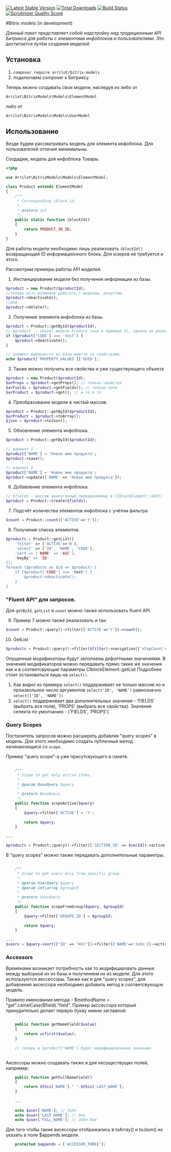 [![Latest Stable Version](https://poser.pugx.org/arrilot/bitrix-models/v/stable.svg)](https://packagist.org/packages/arrilot/bitrix-models/)
[![Total Downloads](https://img.shields.io/packagist/dt/arrilot/bitrix-models.svg?style=flat)](https://packagist.org/packages/Arrilot/bitrix-models)
[![Build Status](https://img.shields.io/travis/arrilot/bitrix-models/master.svg?style=flat)](https://travis-ci.org/arrilot/bitrix-models)
[![Scrutinizer Quality Score](https://scrutinizer-ci.com/g/arrilot/bitrix-models/badges/quality-score.png?b=master)](https://scrutinizer-ci.com/g/arrilot/bitrix-models/)

#Bitrix models (in development)

*Данный пакет представляет собой надстройку над традиционным API Битрикса для работы с элементами инфоблоков и пользователями. Это достигается путём создания моделей.*

## Установка

1) ```composer require arrilot/bitrix-models```
2) подключаем composer к Битриксу.

Теперь можно создавать свои модели, наследуя их либо от 
```php
Arrilot\BitrixModels\Models\ElementModel
``` 
либо от
```php
Arrilot\BitrixModels\Models\UserModel
```

## Использование

Везде будем рассматривать модель для элемента инфоблока. Для пользователей отличия минимальны.

Создадим, модель для инфоблока Товары.
```php
<?php

use Arrilot\BitrixModels\Models\ElementModel;

class Product extends ElementModel
{
    /**
     * Corresponding iblock id.
     *
     * @return int
     */
    public static function iblockId()
    {
        return PRODUCT_IB_ID;
    }
}
```

Для работы модели необходимо лишь реализовать `iblockId()` возвращающий ID информационного блока.
Для юзеров не требуется и этого.

Рассмотрим примеры работы API моделей.

1) Инстанцирование модели без получения информации из базы.
```php
$product = new Product($productId);
//теперь есть возможно работать с моделью, допустим
$product->deactivate();
//или
$product->delete();
```

2) Получение элемента инфоблока из базы.
```php
$product = Product::getById($productId);
// $product  - объект модели Product (как в примере 1), однако он реализует ArrayAccess и поэтому с ним во многом можно работать как с массивом, полученным из битриксового getById();
if ($product['CODE'] === 'test') {
    $product->deactivate();
}

// элемент выбирается из базы вместе со свойствами.
echo $product['PROPERTY_VALUES']['GUID'];
```

3) Также можно получить все свойства и уже существующего объекта
```php
$product = new Product($productId);
$arProps = $product->getProps(); // только свойства
$arFields = $product->getFields(); // только поля
$arProduct = $product->get(); // и то и то
```

4) Преобразование модели в чистый массив.
```php
$product = Product::getById($productId);
$arProduct = $product->toArray();
$json = $product->toJson();
```

5) Обновление элемента инфоблока.
```php
$product = Product::getById($productId);

// вариант 1
$product['NAME'] = 'Новое имя продукта';
$product->save();

// вариант 2
$product['NAME'] = 'Новое имя продукта';
$product->update(['NAME' => 'Новое имя продукта']);
```

6) Добавление элемента инфоблока.
```php
// $fields - массив аналогичный передаваемому в CIblockElement::Add()
$product = Product::create($fields);
```

7) Подсчёт количества элементов инфоблока с учётом фильтра
```php
$count = Product::count(['ACTIVE'=>'Y']);
```

8) Получения списка элементов.
```php
$products = Product::getList([
    'filter' => ['ACTIVE'=>'N'],
    'select' => ['ID', 'NAME', 'CODE'],
    'sort => ['NAME' => 'ASC'],
    'keyBy' => 'ID'
]);
foreach ($products as $id => $product) {
    if ($product['CODE'] === 'test') {
        $product->deactivate();
    }
}
```

### "Fluent API" для запросов.

Для `getById`, `getList` и `count` можно также использовать fluent API.

9) Пример 7 можно также реализовать и так:
```php
$count = Product::query()->filter(['ACTIVE'=>'Y'])->count();
```

10) GetList
```php
$products = Product::query()->filter($filter)->navigation(['nTopCount'=>100])->select('ID','NAME')->getList();
```

Опущенные модификаторы будут заполнены дефолтными значениями.
В значения модификаторов можно передавать прямо такие же значения как и в соответсвующие параметры CIblockElement::getList
Подробнее стоит остановиться лишь на `select()`.
1. Как видно из примера `select()` поддерживает не только массив но и произвольное число аргументов
`select('ID', 'NAME')`  равнозначно `select(['ID', 'NAME'])` 
2. `select()` поддерживает два дополнительных значения - 'FIELDS' (выбрать все поля), 'PROPS' (выбрать все свойства).
Значение селекта по умолчанию - ['FIELDS', 'PROPS']

### Query Scopes

Построитель запросов можно расширять добавляя "query scopes" в модель.
Для этого необходимо создать публичный метод начинаюзищися со `scope`.

Пример "query scope"-a уже присутсвующего в пакете.
```php

    /**
     * Scope to get only active items.
     *
     * @param BaseQuery $query
     *
     * @return BaseQuery
     */
    public function scopeActive($query)
    {
        $query->filter['ACTIVE'] = 'Y';
    
        return $query;
    }

...

$products = Product::query()->filter(['SECTION_ID' => $secId])->active()->navigation(['nTopCount'=>100])->keyBy('CODE')->getList();
```

В "query scopes" можно также передавать дополнительные параметры.
```php

    /**
     * Scope to get users only from specific group.
     *
     * @param UserQuery $query
     * @param int|array $groupId
     *
     * @return UserQuery
     */
    public function scopeFromGroup($query, $groupId)
    {
        $query->filter['GROUPS_ID'] = $groupId;
    
        return $query;
    }

...
$users = $query->sort(["ID" => "ASC"])->filter(['NAME'=>'John'])->active()->fromGroup(7)->getList();
```

### Accessors

Временами возникает потребность как то модифицировать данные между выборкой их из базы и получением их из модели.
Для этого используются акссессоры.
Также как и для "query scopes", для добавления аксессора необходимо добавить метод в соответсвующую модель.

Правило именования метода - $methodName = "get".camelCase($field)."field".
Пример акссессора который принудительно делает первую букву имени заглавной:
```php

    public function getNameField($value)
    {
        return ucfirst($value);  
    }
    
    // теперь в $product['NAME'] будет модифицированное значение
    
```

Аксессоры можно создавать также и для несуществущих полей, например:
```php
    public function getFullNameField()
    {
        return $this['NAME']." ".$this['LAST_NAME'];
    }
    
    ...
    
    echo $user['NAME']; // John
    echo $user['LAST_NAME']; // Doe
    echo $user['FULL_NAME']; // John Doe
```

Для того чтобы такие аксессоры отображались в toArray() и toJson() их указать в поле $appends модели.
```php
    protected $appends = ['ACCESSOR_THREE'];
```

